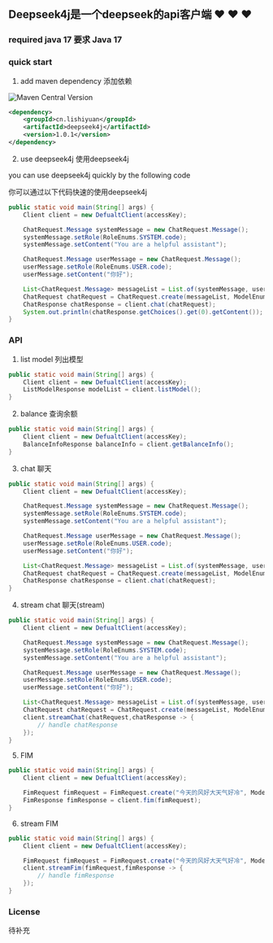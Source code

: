 ## Deepseek4j是一个deepseek的api客户端 ❤ ❤ ❤ 

### required java 17 要求 Java 17

### quick start

1. add maven dependency 添加依赖

![Maven Central Version](https://img.shields.io/maven-central/v/cn.lishiyuan/deepseek4j)


```xml
<dependency>
    <groupId>cn.lishiyuan</groupId>
    <artifactId>deepseek4j</artifactId>
    <version>1.0.1</version>
</dependency>
```
2. use deepseek4j 使用deepseek4j

you can use deepseek4j quickly by the following code

你可以通过以下代码快速的使用deepseek4j

```java
public static void main(String[] args) {
    Client client = new DefualtClient(accessKey);

    ChatRequest.Message systemMessage = new ChatRequest.Message();
    systemMessage.setRole(RoleEnums.SYSTEM.code);
    systemMessage.setContent("You are a helpful assistant");

    ChatRequest.Message userMessage = new ChatRequest.Message();
    userMessage.setRole(RoleEnums.USER.code);
    userMessage.setContent("你好");

    List<ChatRequest.Message> messageList = List.of(systemMessage, userMessage);
    ChatRequest chatRequest = ChatRequest.create(messageList, ModelEnums.DEEPSEEK_CHAT.code);
    ChatResponse chatResponse = client.chat(chatRequest);
    System.out.println(chatResponse.getChoices().get(0).getContent());
}
```

### API
1. list model 列出模型
```java
public static void main(String[] args) {
    Client client = new DefualtClient(accessKey);
    ListModelResponse modelList = client.listModel();
}
```

2. balance 查询余额
```java
public static void main(String[] args) {
    Client client = new DefualtClient(accessKey);
    BalanceInfoResponse balanceInfo = client.getBalanceInfo();
}
```
3. chat 聊天
```java
public static void main(String[] args) {
    Client client = new DefualtClient(accessKey);

    ChatRequest.Message systemMessage = new ChatRequest.Message();
    systemMessage.setRole(RoleEnums.SYSTEM.code);
    systemMessage.setContent("You are a helpful assistant");

    ChatRequest.Message userMessage = new ChatRequest.Message();
    userMessage.setRole(RoleEnums.USER.code);
    userMessage.setContent("你好");

    List<ChatRequest.Message> messageList = List.of(systemMessage, userMessage);
    ChatRequest chatRequest = ChatRequest.create(messageList, ModelEnums.DEEPSEEK_CHAT.code);
    ChatResponse chatResponse = client.chat(chatRequest);
}
```

4. stream chat 聊天(stream)
```java
public static void main(String[] args) {
    Client client = new DefualtClient(accessKey);

    ChatRequest.Message systemMessage = new ChatRequest.Message();
    systemMessage.setRole(RoleEnums.SYSTEM.code);
    systemMessage.setContent("You are a helpful assistant");

    ChatRequest.Message userMessage = new ChatRequest.Message();
    userMessage.setRole(RoleEnums.USER.code);
    userMessage.setContent("你好");

    List<ChatRequest.Message> messageList = List.of(systemMessage, userMessage);
    ChatRequest chatRequest = ChatRequest.create(messageList, ModelEnums.DEEPSEEK_CHAT.code);
    client.streamChat(chatRequest,chatResponse -> {
        // handle chatResponse
    });
}
```
5. FIM
```java
public static void main(String[] args) {
    Client client = new DefualtClient(accessKey);

    FimRequest fimRequest = FimRequest.create("今天的风好大天气好冷", ModelEnums.DEEPSEEK_CHAT.code);
    FimResponse fimResponse = client.fim(fimRequest);
}
```
6. stream FIM
```java
public static void main(String[] args) {
    Client client = new DefualtClient(accessKey);

    FimRequest fimRequest = FimRequest.create("今天的风好大天气好冷", ModelEnums.DEEPSEEK_CHAT.code);
    client.streamFim(fimRequest,fimResponse -> {
        // handle fimResponse
    });
}
```

### License
待补充




